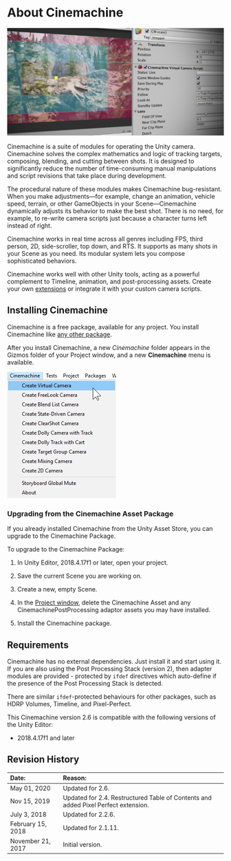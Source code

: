 # About Cinemachine

![Unity Cinemachine](images/CinemachineSplash.png)

Cinemachine is a suite of modules for operating the Unity camera. Cinemachine solves the complex mathematics and logic of tracking targets, composing, blending, and cutting between shots. It is designed to significantly reduce the number of time-consuming manual manipulations and script revisions that take place during development.

The procedural nature of these modules makes Cinemachine bug-resistant. When you make adjustments—for example, change an animation, vehicle speed, terrain, or other GameObjects in your Scene—Cinemachine dynamically adjusts its behavior to make the best shot. There is no need, for example, to re-write camera scripts just because a character turns left instead of right.

Cinemachine works in real time across all genres including FPS, third person, 2D, side-scroller, top down, and RTS. It supports as many shots in your Scene as you need. Its modular system lets you compose sophisticated behaviors.

Cinemachine works well with other Unity tools, acting as a powerful complement to Timeline, animation, and post-processing assets.  Create your own [extensions](CinemachineVirtualCameraExtensions.html) or integrate it with your custom camera scripts.

## Installing Cinemachine

Cinemachine is a free package, available for any project. You install Cinemachine like [any other package](https://docs.unity3d.com/Packages/com.unity.package-manager-ui@latest/index.html).

After you install Cinemachine, a new *Cinemachine* folder appears in the Gizmos folder of your Project window, and a new __Cinemachine__ menu is available.

![Cinemachine menu in the Unity Editor](images/CinemachineMenu.png)

### Upgrading from the Cinemachine Asset Package

If you already installed Cinemachine from the Unity Asset Store, you can upgrade to the Cinemachine Package.

To upgrade to the Cinemachine Package:

1. In Unity Editor, 2018.4.17f1 or later, open your project.

2. Save the current Scene you are working on.

3. Create a new, empty Scene.

4. In the [Project window](https://docs.unity3d.com/Manual/ProjectView.html), delete the Cinemachine Asset and any CinemachinePostProcessing adaptor assets you may have installed.

5. Install the Cinemachine package.

## Requirements

Cinemachine has no external dependencies. Just install it and start using it. If you are also using the Post Processing Stack (version 2), then adapter modules are provided - protected by `ifdef` directives which auto-define if the presence of the Post Processing Stack is detected.  

There are similar `ifdef`-protected behaviours for other packages, such as HDRP Volumes, Timeline, and Pixel-Perfect.

This Cinemachine version 2.6 is compatible with the following versions of the Unity Editor:

* 2018.4.17f1 and later

## Revision History

| **Date:** | **Reason:** |
|:---|:---|
| May 01, 2020 | Updated for 2.6. |
| Nov 15, 2019 | Updated for 2.4. Restructured Table of Contents and added Pixel Perfect extension. |
| July 3, 2018 | Updated for 2.2.6. |
| February 15, 2018 | Updated for 2.1.11. |
| November 21, 2017 | Initial version. |
